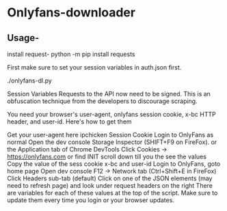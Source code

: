 # Onlyfans-downloader

Usage-
--------------
install request- python -m pip install requests

First make sure to set your session variables in auth.json first.

./onlyfans-dl.py

Session Variables
Requests to the API now need to be signed. This is an obfuscation technique from the developers to discourage scraping.

You need your browser's user-agent, onlyfans session cookie, x-bc HTTP header, and user-id. Here's how to get them

Get your user-agent here ipchicken
Session Cookie
Login to OnlyFans as normal
Open the dev console Storage Inspector (SHIFT+F9 on FireFox). or the Application tab of Chrome DevTools
Click Cookies -> https://onlyfans.com or find INIT scroll down till you the see the values
Copy the value of the sess cookie
x-bc and user-id
Login to OnlyFans, goto home page
Open dev console F12 -> Network tab (Ctrl+Shift+E in FireFox)
Click Headers sub-tab (default)
Click on one of the JSON elements (may need to refresh page) and look under request headers on the right
There are variables for each of these values at the top of the script. Make sure to update them every time you login or your browser updates.
